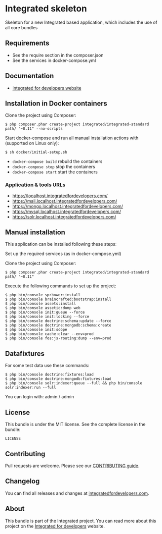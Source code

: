 # Integrated skeleton #
Skeleton for a new Integrated based application, which includes the use of all core bundles

## Requirements ##
* See the require section in the composer.json
* See the services in docker-compose.yml

## Documentation ##
* [Integrated for developers website](http://www.integratedfordevelopers.com "Integrated for developers website")

## Installation in Docker containers ##

Clone the project using Composer:

    $ php composer.phar create-project integrated/integrated-standard path/ "~0.11" --no-scripts

Start docker-compose and run all manual installation actions with (supported on Linux only): 

    $ sh docker/initial-setup.sh

* `docker-compose build` rebuild the containers
* `docker-compose stop` stop the containers
* `docker-compose start` start the containers

### Application & tools URLs ###

* https://localhost.integratedfordevelopers.com/
* https://mail.localhost.integratedfordevelopers.com/
* https://mongo.localhost.integratedfordevelopers.com/
* https://mysql.localhost.integratedfordevelopers.com/
* https://solr.localhost.integratedfordevelopers.com/

## Manual installation ##
This application can be installed following these steps:

Set up the required services (as in docker-compose.yml)

Clone the project using Composer:

    $ php composer.phar create-project integrated/integrated-standard path/ "~0.11"

Execute the following commands to set up the project:

    $ php bin/console sp:bower:install
    $ php bin/console braincrafted:bootstrap:install
    $ php bin/console assets:install
    $ php bin/console assetic:dump web
    $ php bin/console init:queue --force
    $ php bin/console init:locking --force
    $ php bin/console doctrine:schema:update --force
    $ php bin/console doctrine:mongodb:schema:create
    $ php bin/console init:scope
    $ php bin/console cache:clear --env=prod
    $ php bin/console fos:js-routing:dump --env=prod

## Datafixtures ##
For some test data use these commands:

    $ php bin/console doctrine:fixtures:load
    $ php bin/console doctrine:mongodb:fixtures:load
    $ php bin/console solr:indexer:queue --full && php bin/console solr:indexer:run --full

You can login with: admin / admin    

## License ##
This bundle is under the MIT license. See the complete license in the bundle:

    LICENSE

## Contributing ##
Pull requests are welcome. Please see our [CONTRIBUTING guide](http://www.integratedfordevelopers.com/contributing "CONTRIBUTING guide").

## Changelog ##
You can find all releases and changes at [integratedfordevelopers.com](http://www.integratedfordevelopers.com "integratedfordevelopers.com").

## About ##
This bundle is part of the Integrated project. You can read more about this project on the
[Integrated for developers](http://www.integratedfordevelopers.com "Integrated for developers") website.
